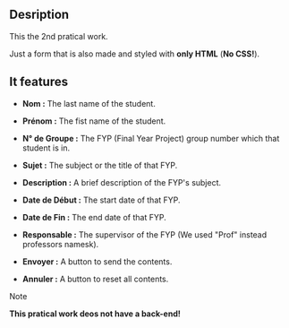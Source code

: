 ## Desription

This the 2nd pratical work.

Just a form that is also made and styled with **only HTML** (**No CSS!**).

## It features

- **Nom :** The last name of the student.

- **Prénom :** The fist name of the student.

- **N° de Groupe :** The FYP (Final Year Project) group number which that student is in.

- **Sujet :** The subject or the title of that FYP.

- **Description :** A brief description of the FYP's subject.

- **Date de Début :** The start date of that FYP.

- **Date de Fin :** The end date of that FYP.

- **Responsable :** The supervisor of the FYP (We used "Prof" instead professors namesk).

- **Envoyer :** A button to send the contents.

- **Annuler :** A button to reset all contents.

> [!NOTE]
>
>**This pratical work deos not have a back-end!**